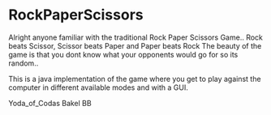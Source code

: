 # RockPaperScissors
Alright anyone familiar with the traditional Rock Paper Scissors Game.. Rock beats Scissor, Scissor beats Paper and Paper beats Rock
The beauty of the game is that you dont know what your opponents would go for so its random..

This is a java implementation of the game where you get to play against the computer in different available modes and with a GUI.

Yoda_of_Codas
Bakel BB
